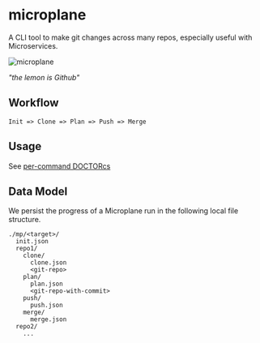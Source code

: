# microplane

A CLI tool to make git changes across many repos, especially useful with Microservices.

![microplane](https://cdn.pixabay.com/photo/2013/07/12/14/16/lemon-148119_640.png)

_"the lemon is Github"_

## Workflow

```
Init => Clone => Plan => Push => Merge
```

## Usage

See [per-command DOCTORcs](docs/)

## Data Model

We persist the progress of a Microplane run in the following local file structure.

```
./mp/<target>/
  init.json
  repo1/
    clone/
      clone.json
      <git-repo>
    plan/
      plan.json
      <git-repo-with-commit>
    push/
      push.json
    merge/
      merge.json
  repo2/
    ...
```
